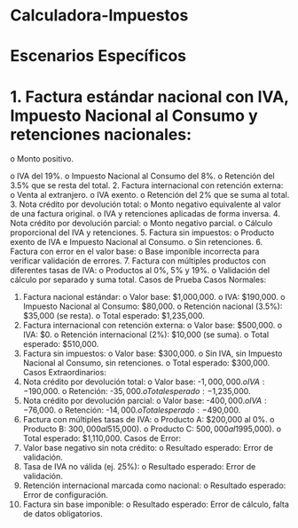 # Calculadora-Impuestos

# Escenarios Específicos
# 1.	Factura estándar nacional con IVA, Impuesto Nacional al Consumo y retenciones nacionales:

o	Monto positivo.

o	IVA del 19%.
o	Impuesto Nacional al Consumo del 8%.
o	Retención del 3.5% que se resta del total.
2.	Factura internacional con retención externa:
o	Venta al extranjero.
o	IVA exento.
o	Retención del 2% que se suma al total.
3.	Nota crédito por devolución total:
o	Monto negativo equivalente al valor de una factura original.
o	IVA y retenciones aplicadas de forma inversa.
4.	Nota crédito por devolución parcial:
o	Monto negativo parcial.
o	Cálculo proporcional del IVA y retenciones.
5.	Factura sin impuestos:
o	Producto exento de IVA e Impuesto Nacional al Consumo.
o	Sin retenciones.
6.	Factura con error en el valor base:
o	Base imponible incorrecta para verificar validación de errores.
7.	Factura con múltiples productos con diferentes tasas de IVA:
o	Productos al 0%, 5% y 19%.
o	Validación del cálculo por separado y suma total.
Casos de Prueba
Casos Normales:
1.	Factura nacional estándar:
o	Valor base: $1,000,000.
o	IVA: $190,000.
o	Impuesto Nacional al Consumo: $80,000.
o	Retención nacional (3.5%): $35,000 (se resta).
o	Total esperado: $1,235,000.
2.	Factura internacional con retención externa:
o	Valor base: $500,000.
o	IVA: $0.
o	Retención internacional (2%): $10,000 (se suma).
o	Total esperado: $510,000.
3.	Factura sin impuestos:
o	Valor base: $300,000.
o	Sin IVA, sin Impuesto Nacional al Consumo, sin retenciones.
o	Total esperado: $300,000.
Casos Extraordinarios:
1.	Nota crédito por devolución total:
o	Valor base: -$1,000,000.
o	IVA: -$190,000.
o	Retención: -$35,000.
o	Total esperado: -$1,235,000.
2.	Nota crédito por devolución parcial:
o	Valor base: -$400,000.
o	IVA: -$76,000.
o	Retención: -$14,000.
o	Total esperado: -$490,000.
3.	Factura con múltiples tasas de IVA:
o	Producto A: $200,000 al 0%.
o	Producto B: $300,000 al 5% ($15,000).
o	Producto C: $500,000 al 19% ($95,000).
o	Total esperado: $1,110,000.
Casos de Error:
1.	Valor base negativo sin nota crédito:
o	Resultado esperado: Error de validación.
2.	Tasa de IVA no válida (ej. 25%):
o	Resultado esperado: Error de validación.
3.	Retención internacional marcada como nacional:
o	Resultado esperado: Error de configuración.
4.	Factura sin base imponible:
o	Resultado esperado: Error de cálculo, falta de datos obligatorios.

